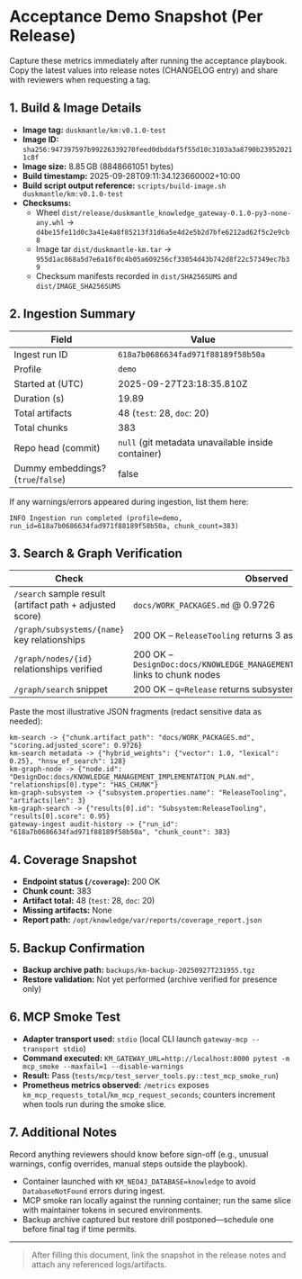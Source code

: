 # Acceptance Demo Snapshot (Per Release)

Capture these metrics immediately after running the acceptance playbook. Copy the latest values into release notes (CHANGELOG entry) and share with reviewers when requesting a tag.

## 1. Build & Image Details
- **Image tag:** `duskmantle/km:v0.1.0-test`
- **Image ID:** `sha256:947397597b99226339270feed0dbddaf5f55d10c3103a3a8790b239520211c8f`
- **Image size:** 8.85 GB (8848661051 bytes)
- **Build timestamp:** 2025-09-28T09:11:34.123660002+10:00
- **Build script output reference:** `scripts/build-image.sh duskmantle/km:v0.1.0-test`
- **Checksums:**
  - Wheel `dist/release/duskmantle_knowledge_gateway-0.1.0-py3-none-any.whl` → `d4be15fe11d0c3a41e4a8f85213f31d6a5e4d2e5b2d7bfe6212ad62f5c2e9cb8`
  - Image tar `dist/duskmantle-km.tar` → `955d1ac868a5d7e6a16f0c4b05a609256cf33054d43b742d8f22c57349ec7b39`
  - Checksum manifests recorded in `dist/SHA256SUMS` and `dist/IMAGE_SHA256SUMS`

## 2. Ingestion Summary
| Field | Value |
| --- | --- |
| Ingest run ID | `618a7b0686634fad971f88189f58b50a` |
| Profile | `demo` |
| Started at (UTC) | 2025-09-27T23:18:35.810Z |
| Duration (s) | 19.89 |
| Total artifacts | 48 (`test`: 28, `doc`: 20) |
| Total chunks | 383 |
| Repo head (commit) | `null` (git metadata unavailable inside container) |
| Dummy embeddings? (`true`/`false`) | false |

If any warnings/errors appeared during ingestion, list them here:

```
INFO Ingestion run completed (profile=demo, run_id=618a7b0686634fad971f88189f58b50a, chunk_count=383)
```

## 3. Search & Graph Verification
| Check | Observed |
| --- | --- |
| `/search` sample result (artifact path + adjusted score) | `docs/WORK_PACKAGES.md` @ 0.9726 |
| `/graph/subsystems/{name}` key relationships | 200 OK – `ReleaseTooling` returns 3 associated design docs |
| `/graph/nodes/{id}` relationships verified | 200 OK – `DesignDoc:docs/KNOWLEDGE_MANAGEMENT_IMPLEMENTATION_PLAN.md` links to chunk nodes |
| `/graph/search` snippet | 200 OK – `q=Release` returns subsystem + design doc hits |

Paste the most illustrative JSON fragments (redact sensitive data as needed):

```
km-search -> {"chunk.artifact_path": "docs/WORK_PACKAGES.md", "scoring.adjusted_score": 0.9726}
km-search metadata -> {"hybrid_weights": {"vector": 1.0, "lexical": 0.25}, "hnsw_ef_search": 128}
km-graph-node -> {"node.id": "DesignDoc:docs/KNOWLEDGE_MANAGEMENT_IMPLEMENTATION_PLAN.md", "relationships[0].type": "HAS_CHUNK"}
km-graph-subsystem -> {"subsystem.properties.name": "ReleaseTooling", "artifacts|len": 3}
km-graph-search -> {"results[0].id": "Subsystem:ReleaseTooling", "results[0].score": 0.95}
gateway-ingest audit-history -> {"run_id": "618a7b0686634fad971f88189f58b50a", "chunk_count": 383}
```

## 4. Coverage Snapshot
- **Endpoint status (`/coverage`):** 200 OK
- **Chunk count:** 383
- **Artifact total:** 48 (`test`: 28, `doc`: 20)
- **Missing artifacts:** None
- **Report path:** `/opt/knowledge/var/reports/coverage_report.json`

## 5. Backup Confirmation
- **Backup archive path:** `backups/km-backup-20250927T231955.tgz`
- **Restore validation:** Not yet performed (archive verified for presence only)

## 6. MCP Smoke Test
- **Adapter transport used:** `stdio` (local CLI launch `gateway-mcp --transport stdio`)
- **Command executed:** `KM_GATEWAY_URL=http://localhost:8000 pytest -m mcp_smoke --maxfail=1 --disable-warnings`
- **Result:** Pass (`tests/mcp/test_server_tools.py::test_mcp_smoke_run`)
- **Prometheus metrics observed:** `/metrics` exposes `km_mcp_requests_total`/`km_mcp_request_seconds`; counters increment when tools run during the smoke slice.

## 7. Additional Notes
Record anything reviewers should know before sign-off (e.g., unusual warnings, config overrides, manual steps outside the playbook).
- Container launched with `KM_NEO4J_DATABASE=knowledge` to avoid `DatabaseNotFound` errors during ingest.
- MCP smoke ran locally against the running container; run the same slice with maintainer tokens in secured environments.
- Backup archive captured but restore drill postponed—schedule one before final tag if time permits.

---
> After filling this document, link the snapshot in the release notes and attach any referenced logs/artifacts.
